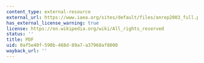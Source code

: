 ```yaml
---
content_type: external-resource
external_url: https://www.iaea.org/sites/default/files/anrep2003_full.pdf
has_external_license_warning: true
license: https://en.wikipedia.org/wiki/All_rights_reserved
status: ''
title: PDF
uid: 0af5e40f-590b-468d-89a7-a37968af8000
wayback_url: ''
---
```

